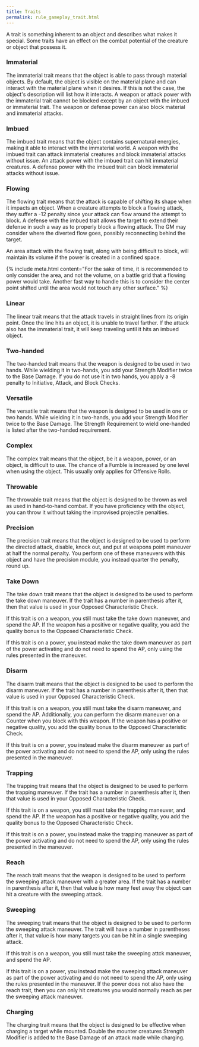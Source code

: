 ```yaml
---
title: Traits
permalink: rule_gameplay_trait.html
---
```


A trait is something inherent to an object and describes what makes it special. Some traits have an effect on the combat potential of the creature or object that possess it.

### Immaterial
The immaterial trait means that the object is able to pass through material objects. By default, the object is visible on the material plane and can interact with the material plane when it desires. If this is not the case, the object's description will list how it interacts. A weapon or attack power with the immaterial trait cannot be blocked except by an object with the imbued or immaterial trait. The weapon or defense power can also block material and immaterial attacks. 

### Imbued
The imbued trait means that the object contains supernatural energies, making it able to interact with the immaterial world. A weapon with the imbued trait can attack immaterial creatures and block immaterial attacks without issue. An attack power with the imbued trait can hit immaterial creatures. A defense power with the imbued trait can block immaterial attacks without issue.

### Flowing
The flowing trait means that the attack is capable of shifting its shape when it impacts an object. When a creature attempts to block a flowing attack, they suffer a -12 penalty since your attack can flow around the attempt to block. A defense with the imbued trait allows the target to extend their defense in such a way as to properly block a flowing attack. The GM may consider where the diverted flow goes, possibly reconnecting behind the target. 

An area attack with the flowing trait, along with being difficult to block, will maintain its volume if the power is created in a confined space. 

{% include meta.html content="For the sake of time, it is recommended to only consider the area, and not the volume, on a battle grid that a flowing power would take. Another fast way to handle this is to consider the center point shifted until the area would not touch any other surface." %}

### Linear
The linear trait means that the attack travels in straight lines from its origin point. Once the line hits an object, it is unable to travel farther. If the attack also has the immaterial trait, it will keep traveling until it hits an imbued object.

### Two-handed
The two-handed trait means that the weapon is designed to be used in two hands. While wielding it in two-hands, you add your Strength Modifier twice to the Base Damage. If you do not use it in two hands, you apply a -8 penalty to Initiative, Attack, and Block Checks.

### Versatile
The versatile trait means that the weapon is designed to be used in one or two hands. While wielding it in two-hands, you add your Strength Modifier twice to the Base Damage. The Strength Requirement to wield one-handed is listed after the two-handed requirement. 

### Complex
The complex trait means that the object, be it a weapon, power, or an object, is difficult to use. The chance of a Fumble is increased by one level when using the object. This usually only applies for Offensive Rolls.

### Throwable
The throwable trait means that the object is designed to be thrown as well as used in hand-to-hand combat. If you have proficiency with the object, you can throw it without taking the improvised projectile penalties.

### Precision
The precision trait means that the object is designed to be used to perform the directed attack, disable, knock out, and put at weapons point maneuver at half the normal penalty. You perform one of these maneuvers with this object and have the precision module, you instead quarter the penalty, round up.

### Take Down
The take down trait means that the object is designed to be used to perform the take down maneuver. If the trait has a number in parenthesis after it, then that value is used in your Opposed Characteristic Check.

If this trait is on a weapon, you still must take the take down maneuver, and spend the AP. If the weapon has a positive or negative quality, you add the quality bonus to the Opposed Characteristic Check.

If this trait is on a power, you instead make the take down maneuver as part of the power activating and do not need to spend the AP, only using the rules presented in the maneuver.

### Disarm
The disarm trait means that the object is designed to be used to perform the disarm maneuver. If the trait has a number in parenthesis after it, then that value is used in your Opposed Characteristic Check.

If this trait is on a weapon, you still must take the disarm maneuver, and spend the AP. Additionally, you can perform the disarm maneuver on a Counter when you block with this weapon. If the weapon has a positive or negative quality, you add the quality bonus to the Opposed Characteristic Check.

If this trait is on a power, you instead make the disarm maneuver as part of the power activating and do not need to spend the AP, only using the rules presented in the maneuver.

### Trapping
The trapping trait means that the object is designed to be used to perform the trapping maneuver. If the trait has a number in parenthesis after it, then that value is used in your Opposed Characteristic Check.

If this trait is on a weapon, you still must take the trapping maneuver, and spend the AP. If the weapon has a positive or negative quality, you add the quality bonus to the Opposed Characteristic Check.

If this trait is on a power, you instead make the trapping maneuver as part of the power activating and do not need to spend the AP, only using the rules presented in the maneuver.

### Reach

The reach trait means that the weapon is designed to be used to perform the sweeping attack maneuver with a greater area. If the trait has a number in parenthesis after it, then that value is how many feet away the object can hit a creature with the sweeping attack.

### Sweeping
The sweeping trait means that the object is designed to be used to perform the sweeping attack maneuver. The trait will have a number in parentheses after it, that value is how many targets you can be hit in a single sweeping attack.

If this trait is on a weapon, you still must take the sweeping attck maneuver, and spend the AP.

If this trait is on a power, you instead make the sweeping attack maneuver as part of the power activating and do not need to spend the AP, only using the rules presented in the maneuver. If the power does not also have the reach trait, then you can only hit creatures you would normally reach as per the sweeping attack maneuver.

### Charging
The charging trait means that the object is designed to be effective when charging a target while mounted. Double the mounter creatures Strength Modifier is added to the Base Damage of an attack made while charging.